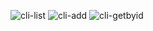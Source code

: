 ![cli-list](https://github.com/AndreeaSichitiu/CLI-application/assets/123585629/4a9d4c5b-ea1e-4eef-8bd4-35af9da06a9e)
![cli-add](https://github.com/AndreeaSichitiu/CLI-application/assets/123585629/237ad04b-a3b8-4c17-a5e9-6b28204ce708)
![cli-getbyid](https://github.com/AndreeaSichitiu/CLI-application/assets/123585629/d81cf557-898e-42bb-8bea-f966a879cabf)

